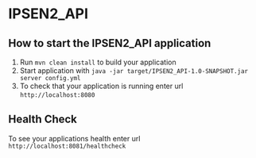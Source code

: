 # IPSEN2_API

How to start the IPSEN2_API application
---

1. Run `mvn clean install` to build your application
1. Start application with `java -jar target/IPSEN2_API-1.0-SNAPSHOT.jar server config.yml`
1. To check that your application is running enter url `http://localhost:8080`

Health Check
---

To see your applications health enter url `http://localhost:8081/healthcheck`
